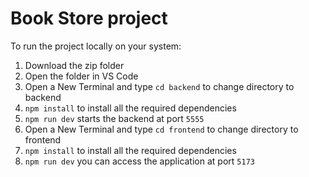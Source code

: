 # Book Store project



To run the project locally on your system:
1. Download the zip folder
2. Open the folder in VS Code
3. Open a New Terminal and type `cd backend` to change directory to backend
4. `npm install` to install all the required dependencies
5. `npm run dev` starts the backend at port `5555`
6. Open a New Terminal and type `cd frontend` to change directory to frontend
7. `npm install` to install all the required dependencies
8.  `npm run dev` you can access the application at port `5173`
